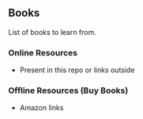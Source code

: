## Books 

List of books to learn from.

### Online Resources

- Present in this repo or links outside


### Offline Resources (Buy Books)

- Amazon links